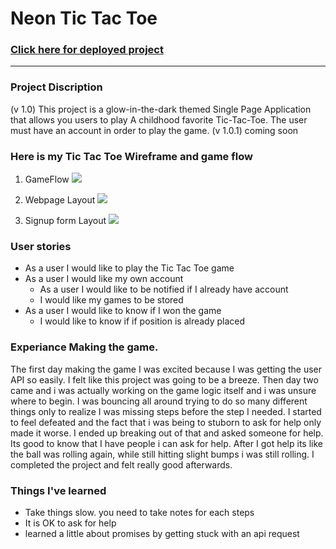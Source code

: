 # Neon Tic Tac Toe
### [Click here for deployed project](https://oneway-laye.github.io/Tic-Tac-Toe-client/)
---

### Project Discription
  (v 1.0) This project is a glow-in-the-dark themed Single Page Application that allows you users to play A childhood favorite Tic-Tac-Toe. The user must have an account in order to play the game.
  (v 1.0.1) coming soon

### Here is my Tic Tac Toe Wireframe and game flow
1. GameFlow ![](https://i.imgur.com/k5c8QBa.png)

2. Webpage Layout
 ![](https://i.imgur.com/SM2ICOz.png)
3. Signup form Layout
  ![](https://i.imgur.com/ANTjbMW.png)

### User stories
- As a user I would like to play the Tic Tac Toe game
- As a user I would like my own account
   - As a user I would like to be notified if I already have account
   - I would like my games to be stored
- As a user I would like to know if I won the game
  - I would like to know if if position is already placed


### Experiance Making the game.
The first day making the game I was excited because I was getting the user API so
easily. I felt like this project was going to be a breeze. Then day two came and i was actually
working on the game logic itself and i was unsure where to begin. I was bouncing all around trying
to do so many different things only to realize I was missing steps before the step I needed.
I started to feel defeated and the fact that i was being to stuborn to ask for help
only made it worse. I ended up breaking out of that and asked someone for help. Its good to know that I have people i can ask for help.
After I got help its like the ball was rolling again, while still hitting slight bumps i was still rolling.
I completed the project and felt really good afterwards.

### Things I've learned
 - Take things slow. you need to take notes for each steps
 - It is OK to ask for help
 - learned a little about promises by getting stuck with an api request
